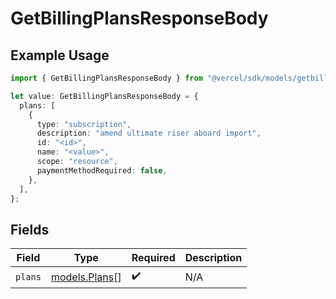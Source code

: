 # GetBillingPlansResponseBody

## Example Usage

```typescript
import { GetBillingPlansResponseBody } from "@vercel/sdk/models/getbillingplansop.js";

let value: GetBillingPlansResponseBody = {
  plans: [
    {
      type: "subscription",
      description: "amend ultimate riser aboard import",
      id: "<id>",
      name: "<value>",
      scope: "resource",
      paymentMethodRequired: false,
    },
  ],
};
```

## Fields

| Field                                | Type                                 | Required                             | Description                          |
| ------------------------------------ | ------------------------------------ | ------------------------------------ | ------------------------------------ |
| `plans`                              | [models.Plans](../models/plans.md)[] | :heavy_check_mark:                   | N/A                                  |